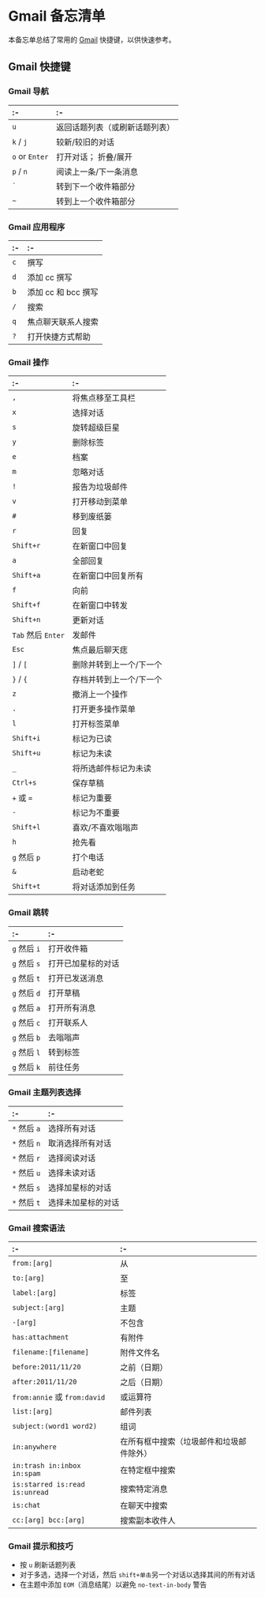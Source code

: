 Gmail 备忘清单
===

本备忘单总结了常用的 [Gmail](https://gmail.com/) 快捷键，以供快速参考。

Gmail 快捷键
---

### Gmail 导航

:- | :-
:- | :-
`u` | 返回话题列表（或刷新话题列表）
`k` / `j` | 较新/较旧的对话
`o` or `Enter` | 打开对话； 折叠/展开
`p` / `n` | 阅读上一条/下一条消息
<code>\`</code> | 转到下一个收件箱部分
`~` | 转到上一个收件箱部分
<!--rehype:className=shortcuts-->

### Gmail 应用程序

:- | :-
:- | :-
`c` | 撰写
`d` | 添加 cc 撰写
`b` | 添加 cc 和 bcc 撰写
`/` | 搜索
`q` | 焦点聊天联系人搜索
`?` | 打开快捷方式帮助
<!--rehype:className=shortcuts-->

### Gmail 操作
<!--rehype:wrap-class=row-span-3-->

:- | :-
:- | :-
`,` | 将焦点移至工具栏
`x` | 选择对话
`s` | 旋转超级巨星
`y` | 删除标签
`e` | 档案
`m` | 忽略对话
`!` | 报告为垃圾邮件
`v` | 打开移动到菜单
`#` | 移到废纸篓
`r` | 回复
`Shift+r` | 在新窗口中回复
`a` | 全部回复
`Shift+a` | 在新窗口中回复所有
`f` | 向前
`Shift+f` | 在新窗口中转发
`Shift+n` | 更新对话
`Tab` 然后 `Enter` | 发邮件
`Esc` | 焦点最后聊天痣
`]` / `[` | 删除并转到上一个/下一个
`}` / `{` | 存档并转到上一个/下一个
`z` | 撤消上一个操作
`.` | 打开更多操作菜单
`l` | 打开标签菜单
`Shift+i` | 标记为已读
`Shift+u` | 标记为未读
`_` | 将所选邮件标记为未读
`Ctrl+s` | 保存草稿
`+` 或 `=` | 标记为重要
`-` | 标记为不重要
`Shift+l` | 喜欢/不喜欢嗡嗡声
`h` | 抢先看
`g` 然后 `p` | 打个电话
`&` | 启动老蛇
`Shift+t` | 将对话添加到任务
<!--rehype:className=shortcuts-->

### Gmail 跳转

:- | :-
:- | :-
`g` 然后 `i` | 打开收件箱
`g` 然后 `s` | 打开已加星标的对话
`g` 然后 `t` | 打开已发送消息
`g` 然后 `d` | 打开草稿
`g` 然后 `a` | 打开所有消息
`g` 然后 `c` | 打开联系人
`g` 然后 `b` | 去嗡嗡声
`g` 然后 `l` | 转到标签
`g` 然后 `k` | 前往任务
<!--rehype:className=shortcuts-->

### Gmail 主题列表选择

:- | :-
:- | :-
`*` 然后 `a` | 选择所有对话
`*` 然后 `n` | 取消选择所有对话
`*` 然后 `r` | 选择阅读对话
`*` 然后 `u` | 选择未读对话
`*` 然后 `s` | 选择加星标的对话
`*` 然后 `t` | 选择未加星标的对话
<!--rehype:className=shortcuts-->

### Gmail 搜索语法

:- | :-
:- | :-
`from:[arg]` | 从
`to:[arg]` | 至
`label:­[arg]` | 标签
`subjec­t:[arg]` | 主题
`-[arg]` | 不包含
`has:at­tac­hment` | 有附件
`filena­me:­[fi­lename]` | 附件文件名
`before­:20­11/­11/20` | 之前（日期）
`after:­201­1/11/20` | 之后（日期）
`from:annie` 或 `from:david` | 或运算符
`list:[arg]` | 邮件列表
`subjec­t:(­word1 word2)` | 组词
`in:any­where` | 在所有框中搜索（垃圾邮件和垃圾邮件除外）
`in:trash in:inbox in:spam` | 在特定框中搜索
`is:starred is:read is:unread` | 搜索特定消息
`is:chat` | 在聊天中搜索
`cc:[arg] bcc:[arg]` | 搜索副本收件人
<!--rehype:className=shortcuts-->

### Gmail 提示和技巧

- 按 `u` 刷新话题列表
- 对于多选，选择一个对话，然后 `shift+单击`另一个对话以选择其间的所有对话
- 在主题中添加 `EOM`（消息结尾）以避免 `no-text-in-body` 警告
